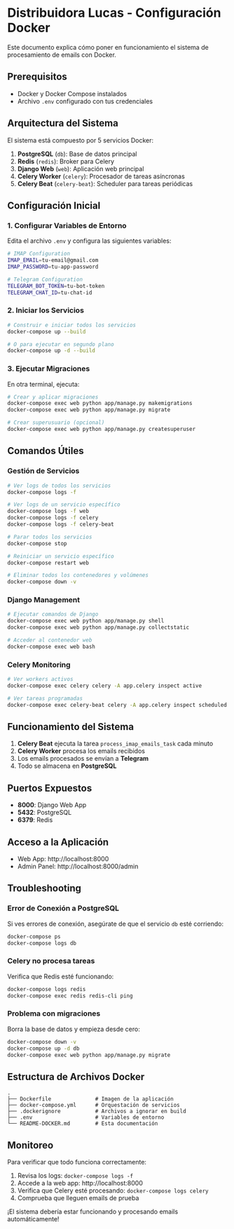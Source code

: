 # Distribuidora Lucas - Configuración Docker

Este documento explica cómo poner en funcionamiento el sistema de procesamiento de emails con Docker.

## Prerequisitos

- Docker y Docker Compose instalados
- Archivo `.env` configurado con tus credenciales

## Arquitectura del Sistema

El sistema está compuesto por 5 servicios Docker:

1. **PostgreSQL** (`db`): Base de datos principal
2. **Redis** (`redis`): Broker para Celery
3. **Django Web** (`web`): Aplicación web principal
4. **Celery Worker** (`celery`): Procesador de tareas asíncronas
5. **Celery Beat** (`celery-beat`): Scheduler para tareas periódicas

## Configuración Inicial

### 1. Configurar Variables de Entorno

Edita el archivo `.env` y configura las siguientes variables:

```bash
# IMAP Configuration
IMAP_EMAIL=tu-email@gmail.com
IMAP_PASSWORD=tu-app-password

# Telegram Configuration
TELEGRAM_BOT_TOKEN=tu-bot-token
TELEGRAM_CHAT_ID=tu-chat-id
```

### 2. Iniciar los Servicios

```bash
# Construir e iniciar todos los servicios
docker-compose up --build

# O para ejecutar en segundo plano
docker-compose up -d --build
```

### 3. Ejecutar Migraciones

En otra terminal, ejecuta:

```bash
# Crear y aplicar migraciones
docker-compose exec web python app/manage.py makemigrations
docker-compose exec web python app/manage.py migrate

# Crear superusuario (opcional)
docker-compose exec web python app/manage.py createsuperuser
```

## Comandos Útiles

### Gestión de Servicios

```bash
# Ver logs de todos los servicios
docker-compose logs -f

# Ver logs de un servicio específico
docker-compose logs -f web
docker-compose logs -f celery
docker-compose logs -f celery-beat

# Parar todos los servicios
docker-compose stop

# Reiniciar un servicio específico
docker-compose restart web

# Eliminar todos los contenedores y volúmenes
docker-compose down -v
```

### Django Management

```bash
# Ejecutar comandos de Django
docker-compose exec web python app/manage.py shell
docker-compose exec web python app/manage.py collectstatic

# Acceder al contenedor web
docker-compose exec web bash
```

### Celery Monitoring

```bash
# Ver workers activos
docker-compose exec celery celery -A app.celery inspect active

# Ver tareas programadas
docker-compose exec celery-beat celery -A app.celery inspect scheduled
```

## Funcionamiento del Sistema

1. **Celery Beat** ejecuta la tarea `process_imap_emails_task` cada minuto
2. **Celery Worker** procesa los emails recibidos
3. Los emails procesados se envían a **Telegram**
4. Todo se almacena en **PostgreSQL**

## Puertos Expuestos

- **8000**: Django Web App
- **5432**: PostgreSQL
- **6379**: Redis

## Acceso a la Aplicación

- Web App: http://localhost:8000
- Admin Panel: http://localhost:8000/admin

## Troubleshooting

### Error de Conexión a PostgreSQL

Si ves errores de conexión, asegúrate de que el servicio `db` esté corriendo:

```bash
docker-compose ps
docker-compose logs db
```

### Celery no procesa tareas

Verifica que Redis esté funcionando:

```bash
docker-compose logs redis
docker-compose exec redis redis-cli ping
```

### Problema con migraciones

Borra la base de datos y empieza desde cero:

```bash
docker-compose down -v
docker-compose up -d db
docker-compose exec web python app/manage.py migrate
```

## Estructura de Archivos Docker

```
.
├── Dockerfile              # Imagen de la aplicación
├── docker-compose.yml      # Orquestación de servicios
├── .dockerignore           # Archivos a ignorar en build
├── .env                    # Variables de entorno
└── README-DOCKER.md        # Esta documentación
```

## Monitoreo

Para verificar que todo funciona correctamente:

1. Revisa los logs: `docker-compose logs -f`
2. Accede a la web app: http://localhost:8000
3. Verifica que Celery esté procesando: `docker-compose logs celery`
4. Comprueba que lleguen emails de prueba

¡El sistema debería estar funcionando y procesando emails automáticamente!